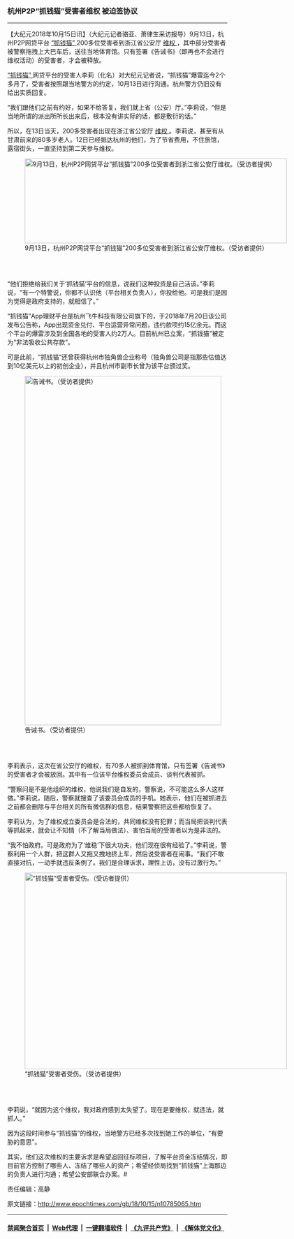 ### 杭州P2P“抓钱猫”受害者维权 被迫签协议
------------------------

<p>
 【大纪元2018年10月15日讯】（大纪元记者骆亚、萧律生采访报导）9月13日，杭州P2P网贷平台
 <a href="http://www.epochtimes.com/gb/tag/%E2%80%9C%E6%8A%93%E9%92%B1%E7%8C%AB%E2%80%9D.html">
  “抓钱猫”
 </a>
 200多位受害者到浙江省公安厅
 <a href="http://www.epochtimes.com/gb/tag/%E7%BB%B4%E6%9D%83.html">
  维权
 </a>
 ，其中部分受害者被警察拖拽上大巴车后，送往当地体育馆。只有签署《告诫书》（即再也不会进行维权活动）的受害者，才会被释放。
</p>
<p>
 <a href="http://www.epochtimes.com/gb/tag/%E2%80%9C%E6%8A%93%E9%92%B1%E7%8C%AB%E2%80%9D.html">
  “抓钱猫”
 </a>
 网贷平台的受害人李莉（化名）对大纪元记者说，“抓钱猫”爆雷迄今2个多月了，受害者按照跟当地警方的约定，10月13日进行沟通。杭州警方仍旧没有给出实质回复。
</p>
<p>
 “我们跟他们之前有约好，如果不给答复，我们就上省（公安）厅。”李莉说，“但是当地所谓的派出所所长出来后，根本没有讲实际的话，都是敷衍的话。”
</p>
<p>
 所以，在13日当天，200多受害者出现在浙江省公安厅
 <a href="http://www.epochtimes.com/gb/tag/%E7%BB%B4%E6%9D%83.html">
  维权
 </a>
 。李莉说，甚至有从甘肃前来的80多岁老人。12日已经抵达杭州的他们，为了节省费用，不住旅馆，露宿街头，一直坚持到第二天参与维权。
</p>
<figure class="wp-caption aligncenter" id="attachment_10785296" style="width: 600px">
 <a href="http://i.epochtimes.com/assets/uploads/2018/10/98ac2588d22f9a30fdbdc377a44f401c-1.jpg">
  <img alt="9月13日，杭州P2P网贷平台“抓钱猫”200多位受害者到浙江省公安厅维权。（受访者提供）" class="size-large wp-image-10785296" height="194" src="http://i.epochtimes.com/assets/uploads/2018/10/98ac2588d22f9a30fdbdc377a44f401c-1-600x194.jpg" width="600"/>
 </a>
 <br/><figcaption class="wp-caption-text">
  9月13日，杭州P2P网贷平台“抓钱猫”200多位受害者到浙江省公安厅维权。（受访者提供）
 </figcaption><br/>
</figure><br/>
<link href="//www.youmaker.com/css/api2.css" media="all" rel="stylesheet" target="_blank" type="text/css"/>
<div class="video_fit_container">
</div>
<p>
 “他们拒绝给我们关于‘抓钱猫’平台的信息，说我们这种投资是自己活该。”李莉说，“有一个特警说，你都不认识他（平台相关负责人），你投给他。可是我们是因为觉得是政府支持的，就相信了。”
</p>
<p>
 “抓钱猫”App理财平台是杭州飞牛科技有限公司旗下的，于2018年7月20日该公司发布公告称，App出现资金兑付、平台运营异常问题，违约款项约15亿余元。而这个平台的爆雷涉及到全国各地的受害人约2万人。目前杭州已立案，“抓钱猫”被定为“非法吸收公共存款”。
</p>
<p>
 可是此前，“抓钱猫”还曾获得杭州市独角兽企业称号（独角兽公司是指那些估值达到10亿美元以上的初创企业），并且杭州市副市长曾为该平台颁过奖。
</p>
<figure class="wp-caption aligncenter" id="attachment_10785305" style="width: 450px">
 <a href="http://i.epochtimes.com/assets/uploads/2018/10/5bd8ff1294f1bdc94f248df5b3bc4c2b.jpg">
  <img alt="告诫书。（受访者提供）" class="wp-image-10785305 size-medium" height="800" src="http://i.epochtimes.com/assets/uploads/2018/10/5bd8ff1294f1bdc94f248df5b3bc4c2b-450x800.jpg" width="450"/>
 </a>
 <br/><figcaption class="wp-caption-text">
  告诫书。（受访者提供）
 </figcaption><br/>
</figure><br/>
<p>
 李莉表示，这次在省公安厅的维权，有70多人被抓到体育馆，只有签署《告诫书》的受害者才会被放回。其中有一位该平台维权委员会成员、谈判代表被抓。
</p>
<p>
 “警察问是不是他组织的维权，他说我们是自发的，警察说，不可能这么多人这样做。”李莉说，随后，警察就搜查了该委员会成员的手机。她表示，他们在被抓进去之前都会删除与平台相关的所有微信群的信息，结果警察把这些都给恢复了。
</p>
<div class="video_fit_container">
</div>
<p>
 李莉认为，为了维权成立委员会是合法的，共同维权没有犯罪；而当局把谈判代表等抓起来，就会让不知情（不了解当局做法）、害怕当局的受害者以为是非法的。
</p>
<p>
 “我不怕政府。可是政府为了‘维稳’下很大功夫，他们现在很有经验了。”李莉说，警察利用一个人群，把这群人又拖又拽地挤上车，然后说受害者在闹事。“我们不敢直接对抗，一动手就违反条例了。我们是合理诉求，理性上访，没有过激行为。”
</p>
<figure class="wp-caption aligncenter" id="attachment_10785304" style="width: 600px">
 <a href="http://i.epochtimes.com/assets/uploads/2018/10/773278f9ee287c3e9ae8c2721360241b.jpg">
  <img alt="“抓钱猫”受害者受伤。（受访者提供）" class="size-large wp-image-10785304" height="450" src="http://i.epochtimes.com/assets/uploads/2018/10/773278f9ee287c3e9ae8c2721360241b-600x450.jpg" width="600"/>
 </a>
 <br/><figcaption class="wp-caption-text">
  “抓钱猫”受害者受伤。（受访者提供）
 </figcaption><br/>
</figure><br/>
<p>
 李莉说，“就因为这个维权，我对政府感到太失望了。现在是要维权，就违法，就抓人。”
</p>
<p>
 因为这段时间参与“抓钱猫”的维权，当地警方已经多次找到她工作的单位，“有要胁的意思”。
</p>
<p>
 其实，他们这次维权的主要诉求是希望追回征标项目，了解平台资金冻结情况，即目前官方控制了哪些人、冻结了哪些人的资产；希望经侦局找到“抓钱猫”上海那边的负责人进行沟通；希望公安部联合办案。#
</p>
<p>
 责任编辑：高静
</p>

原文链接：http://www.epochtimes.com/gb/18/10/15/n10785065.htm


------------------------
#### [禁闻聚合首页](https://github.com/gfw-breaker/banned-news/blob/master/README.md) &nbsp;|&nbsp; [Web代理](https://github.com/gfw-breaker/open-proxy/blob/master/README.md) &nbsp;|&nbsp; [一键翻墙软件](https://github.com/gfw-breaker/nogfw/blob/master/README.md) &nbsp;|&nbsp; [《九评共产党》](https://github.com/gfw-breaker/9ping.md/blob/master/README.md#九评之一评共产党是什么) &nbsp;|&nbsp; [《解体党文化》](https://github.com/gfw-breaker/jtdwh.md/blob/master/README.md#绪论)